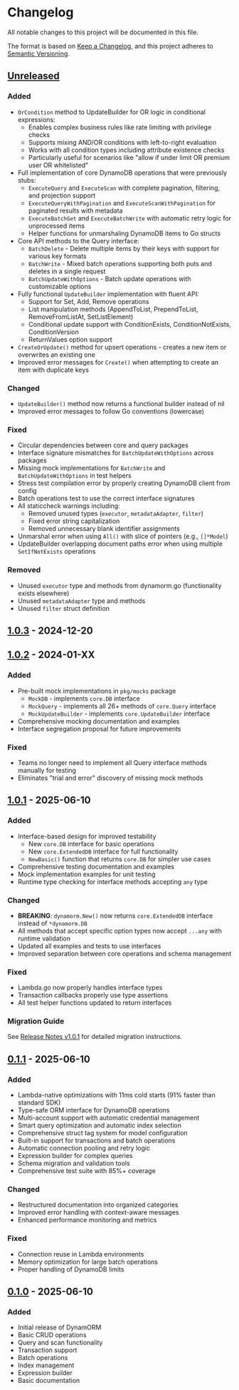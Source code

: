 # Changelog

All notable changes to this project will be documented in this file.

The format is based on [Keep a Changelog](https://keepachangelog.com/en/1.0.0/),
and this project adheres to [Semantic Versioning](https://semver.org/spec/v2.0.0.html).

## [Unreleased]

### Added
- `OrCondition` method to UpdateBuilder for OR logic in conditional expressions:
  - Enables complex business rules like rate limiting with privilege checks
  - Supports mixing AND/OR conditions with left-to-right evaluation
  - Works with all condition types including attribute existence checks
  - Particularly useful for scenarios like "allow if under limit OR premium user OR whitelisted"
- Full implementation of core DynamoDB operations that were previously stubs:
  - `ExecuteQuery` and `ExecuteScan` with complete pagination, filtering, and projection support
  - `ExecuteQueryWithPagination` and `ExecuteScanWithPagination` for paginated results with metadata
  - `ExecuteBatchGet` and `ExecuteBatchWrite` with automatic retry logic for unprocessed items
  - Helper functions for unmarshaling DynamoDB items to Go structs
- Core API methods to the Query interface:
  - `BatchDelete` - Delete multiple items by their keys with support for various key formats
  - `BatchWrite` - Mixed batch operations supporting both puts and deletes in a single request
  - `BatchUpdateWithOptions` - Batch update operations with customizable options
- Fully functional `UpdateBuilder` implementation with fluent API:
  - Support for Set, Add, Remove operations
  - List manipulation methods (AppendToList, PrependToList, RemoveFromListAt, SetListElement)
  - Conditional update support with ConditionExists, ConditionNotExists, ConditionVersion
  - ReturnValues option support
- `CreateOrUpdate()` method for upsert operations - creates a new item or overwrites an existing one
- Improved error messages for `Create()` when attempting to create an item with duplicate keys

### Changed
- `UpdateBuilder()` method now returns a functional builder instead of nil
- Improved error messages to follow Go conventions (lowercase)

### Fixed
- Circular dependencies between core and query packages
- Interface signature mismatches for `BatchUpdateWithOptions` across packages
- Missing mock implementations for `BatchWrite` and `BatchUpdateWithOptions` in test helpers
- Stress test compilation error by properly creating DynamoDB client from config
- Batch operations test to use the correct interface signatures
- All staticcheck warnings including:
  - Removed unused types (`executor`, `metadataAdapter`, `filter`)
  - Fixed error string capitalization
  - Removed unnecessary blank identifier assignments
- Unmarshal error when using `All()` with slice of pointers (e.g., `[]*Model`)
- UpdateBuilder overlapping document paths error when using multiple `SetIfNotExists` operations

### Removed
- Unused `executor` type and methods from dynamorm.go (functionality exists elsewhere)
- Unused `metadataAdapter` type and methods 
- Unused `filter` struct definition

## [1.0.3] - 2024-12-20

## [1.0.2] - 2024-01-XX

### Added
- Pre-built mock implementations in `pkg/mocks` package
  - `MockDB` - implements `core.DB` interface
  - `MockQuery` - implements all 26+ methods of `core.Query` interface
  - `MockUpdateBuilder` - implements `core.UpdateBuilder` interface
- Comprehensive mocking documentation and examples
- Interface segregation proposal for future improvements

### Fixed
- Teams no longer need to implement all Query interface methods manually for testing
- Eliminates "trial and error" discovery of missing mock methods

## [1.0.1] - 2025-06-10

### Added
- Interface-based design for improved testability
  - New `core.DB` interface for basic operations
  - New `core.ExtendedDB` interface for full functionality
  - `NewBasic()` function that returns `core.DB` for simpler use cases
- Comprehensive testing documentation and examples
- Mock implementation examples for unit testing
- Runtime type checking for interface methods accepting `any` type

### Changed
- **BREAKING**: `dynamorm.New()` now returns `core.ExtendedDB` interface instead of `*dynamorm.DB`
- All methods that accept specific option types now accept `...any` with runtime validation
- Updated all examples and tests to use interfaces
- Improved separation between core operations and schema management

### Fixed
- Lambda.go now properly handles interface types
- Transaction callbacks properly use type assertions
- All test helper functions updated to return interfaces

### Migration Guide
See [Release Notes v1.0.1](docs/releases/v1.0.1-interface-improvements.md) for detailed migration instructions.

## [0.1.1] - 2025-06-10

### Added
- Lambda-native optimizations with 11ms cold starts (91% faster than standard SDK)
- Type-safe ORM interface for DynamoDB operations
- Multi-account support with automatic credential management
- Smart query optimization and automatic index selection
- Comprehensive struct tag system for model configuration
- Built-in support for transactions and batch operations
- Automatic connection pooling and retry logic
- Expression builder for complex queries
- Schema migration and validation tools
- Comprehensive test suite with 85%+ coverage

### Changed
- Restructured documentation into organized categories
- Improved error handling with context-aware messages
- Enhanced performance monitoring and metrics

### Fixed
- Connection reuse in Lambda environments
- Memory optimization for large batch operations
- Proper handling of DynamoDB limits

## [0.1.0] - 2025-06-10

### Added
- Initial release of DynamORM
- Basic CRUD operations
- Query and scan functionality
- Transaction support
- Batch operations
- Index management
- Expression builder
- Basic documentation

[Unreleased]: https://github.com/dynamorm/dynamorm/compare/v1.0.3...HEAD
[1.0.3]: https://github.com/dynamorm/dynamorm/compare/v1.0.2...v1.0.3
[1.0.2]: https://github.com/dynamorm/dynamorm/compare/v1.0.1...v1.0.2
[1.0.1]: https://github.com/dynamorm/dynamorm/compare/v0.1.1...v1.0.1
[0.1.1]: https://github.com/dynamorm/dynamorm/compare/v0.1.0...v0.1.1
[0.1.0]: https://github.com/dynamorm/dynamorm/releases/tag/v0.1.0 